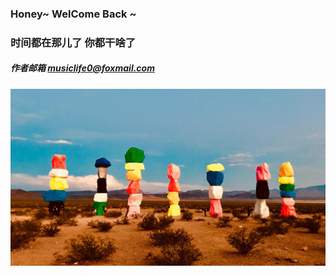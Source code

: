 ### Honey~ WelCome Back ~

### 时间都在那儿了 你都干啥了

##### 作者邮箱 musiclife0@foxmail.com

![](../images/color.jpg)

